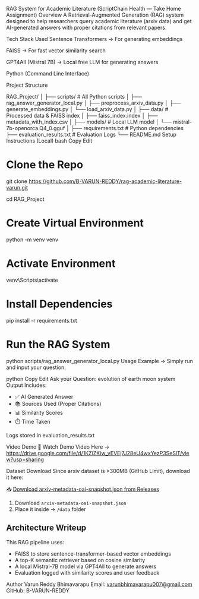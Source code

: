RAG System for Academic Literature (ScriptChain Health — Take Home Assignment)
Overview
A Retrieval-Augmented Generation (RAG) system designed to help researchers query academic literature (arxiv data) and get AI-generated answers with proper citations from relevant papers.

Tech Stack Used
Sentence Transformers → For generating embeddings

FAISS → For fast vector similarity search

GPT4All (Mistral 7B) → Local free LLM for generating answers

Python (Command Line Interface)

Project Structure

RAG_Project/
│
├── scripts/                        # All Python scripts
│   ├── rag_answer_generator_local.py
│   ├── preprocess_arxiv_data.py
│   ├── generate_embeddings.py
│   └── load_arxiv_data.py
│
├── data/                           # Processed data & FAISS index
│   ├── faiss_index.index
│   ├── metadata_with_index.csv
│
├── models/                         # Local LLM model
│   └── mistral-7b-openorca.Q4_0.gguf
│
├── requirements.txt                # Python dependencies
├── evaluation_results.txt          # Evaluation Logs
└── README.md
Setup Instructions (Local)
bash
Copy
Edit
# Clone the Repo
git clone https://github.com/B-VARUN-REDDY/rag-academic-literature-varun.git

cd RAG_Project

# Create Virtual Environment
python -m venv venv

# Activate Environment
venv\Scripts\activate

# Install Dependencies
pip install -r requirements.txt

# Run the RAG System
python scripts/rag_answer_generator_local.py
Usage Example
→ Simply run and input your question:

python
Copy
Edit
Ask your Question: evolution of earth moon system
Output Includes:
- ✅ AI Generated Answer  
- 📚 Sources Used (Proper Citations)  
- 📊 Similarity Scores  
- ⏱️ Time Taken  

Logs stored in evaluation_results.txt

Video Demo
🎥 Watch Demo Video Here → https://drive.google.com/file/d/1KZiZKiw_vEVEj7J28eU4wxYezP3SeSlT/view?usp=sharing

Dataset Download
Since arxiv dataset is >300MB (GitHub Limit), download it here:

📥 [Download arxiv-metadata-oai-snapshot.json from Releases](https://github.com/B-VARUN-REDDY/rag-academic-literature-varun/releases)

1. Download `arxiv-metadata-oai-snapshot.json`  
2. Place it inside → `/data` folder

## Architecture Writeup
This RAG pipeline uses:
- FAISS to store sentence-transformer-based vector embeddings
- A top-K semantic retriever based on cosine similarity
- A local Mistral-7B model via GPT4All to generate answers
- Evaluation logged with similarity scores and user feedback


Author
Varun Reddy Bhimavarapu
Email: varunbhimavarapu007@gmail.com
GitHub: B-VARUN-REDDY